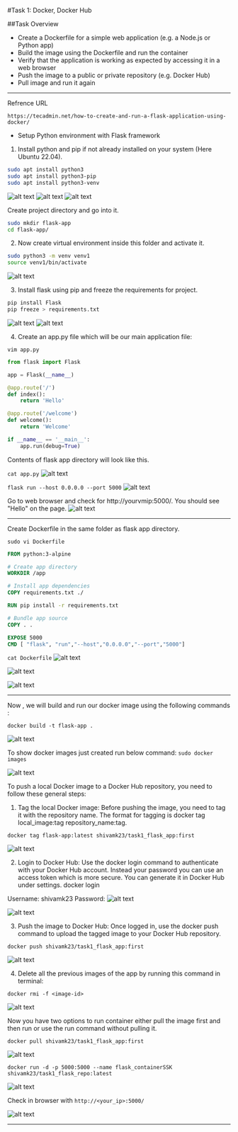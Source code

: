 #Task 1: Docker, Docker Hub

##Task Overview

- Create a Dockerfile for a simple web application (e.g. a Node.js or 
Python app)
- Build the image using the Dockerfile and run the container
- Verify that the application is working as expected by accessing it in a web browser
- Push the image to a public or private repository (e.g. Docker Hub)
- Pull image and run it again
---

Refrence URL

```
https://tecadmin.net/how-to-create-and-run-a-flask-application-using-docker/
```

- Setup Python environment  with Flask framework

1. Install python and pip if not already installed on your system (Here Ubuntu 22.04). 
```bash
sudo apt install python3
sudo apt install python3-pip
sudo apt install python3-venv
```
![alt text](images/pythoninstall.PNG)
![alt text](images/python3-pip.PNG)
![alt text](images/python3-venv.PNG)


Create project directory and go into it.

```bash
sudo mkdir flask-app 
cd flask-app/
```
2. Now create virtual environment inside this folder and  activate it.

```bash
sudo python3 -m venv venv1
source venv1/bin/activate 
```

![alt text](images/venv.PNG)

3. Install flask  using pip and freeze the requirements for project.

```bash
pip install Flask 
pip freeze > requirements.txt
```

![alt text](images/piplist.PNG)
![alt text](images/freezreq.PNG)


4. Create an app.py file which will be our main application file:
 
`vim app.py`

```python
from flask import Flask

app = Flask(__name__)

@app.route('/')
def index():
    return 'Hello'

@app.route('/welcome')
def welcome():
    return 'Welcome'

if __name__ == '__main__':
    app.run(debug=True)
```

Contents of flask app directory will look like this.

`cat app.py`
![alt text](images/app.PNG)

`flask run --host 0.0.0.0 --port 5000`
![alt text](images/flaskrun.PNG)

Go to web browser and check for http://yourvmip:5000/. You should see "Hello" on the page.
![alt text](images/webapp.PNG)

---
Create Dockerfile in the same folder as flask app directory.

`sudo vi Dockerfile`

```Dockerfile
FROM python:3-alpine

# Create app directory
WORKDIR /app

# Install app dependencies
COPY requirements.txt ./

RUN pip install -r requirements.txt

# Bundle app source
COPY . .

EXPOSE 5000
CMD [ "flask", "run","--host","0.0.0.0","--port","5000"]
```
`cat Dockerfile`
![alt text](images/dockerfile.PNG)



![alt text](images/dockerps.PNG)



![alt text](images/webapp.PNG)

---



 Now , we will build and run our docker image using the following commands :

 `docker build -t flask-app .`

 ![alt text](images/doackerbild.PNG)

To show docker images just created run below command:
 `sudo docker images`

![alt text](images/dockerimage.PNG)


To push a local Docker image to a Docker Hub repository, you need to follow these general steps:

1. Tag the local Docker image: Before pushing the image, you need to tag it with the repository name. The format for tagging is docker tag local_image:tag repository_name:tag.
   
`docker tag flask-app:latest shivamk23/task1_flask_app:first`

![alt text](images/tag.PNG)

2. Login to Docker Hub: Use the docker login command to authenticate with your Docker Hub account.
Instead your password you can use  an access token which is more secure. You can generate it in Docker Hub under settings.
docker login

Username: shivamk23
Password:
![alt text](images/dockerimage.PNG)

![alt text](images/dockerimage.PNG)

3. Push the image to Docker Hub: Once logged in, use the docker push command to upload the tagged image to your Docker Hub repository.

`docker push shivamk23/task1_flask_app:first`

![alt text](images/dockerimage.PNG)

4. Delete all the  previous images of the app by running this command in terminal:

`docker rmi -f <image-id>`

![alt text](images/dockerimage.PNG)

Now you have two options to run container either pull the image first and then run or use the run command without pulling it.

`docker pull shivamk23/task1_flask_app:first`

![alt text](images/dockerpull.PNG)

```
docker run -d -p 5000:5000 --name flask_containerSSK shivamk23/task1_flask_repo:latest
```

![alt text](images/dockerrun.png)

Check in browser with  `http://<your_ip>:5000/`

![alt text](images/webapp.png)

---

